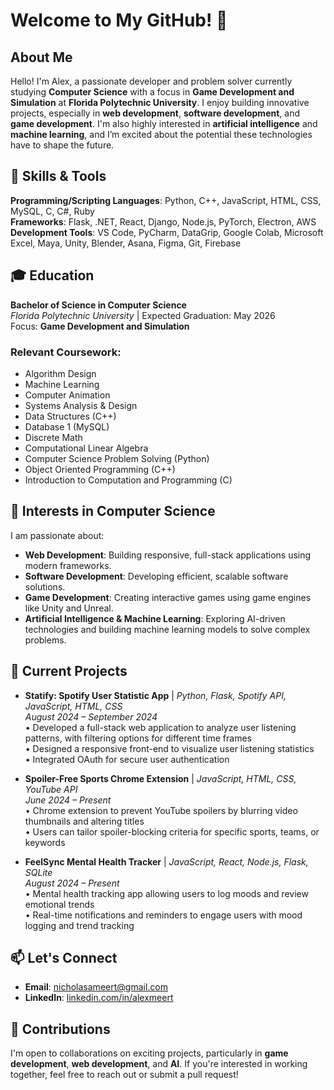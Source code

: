 
# Welcome to My GitHub! 👋

## About Me  
Hello! I'm Alex, a passionate developer and problem solver currently studying **Computer Science** with a focus in **Game Development and Simulation** at **Florida Polytechnic University**. I enjoy building innovative projects, especially in **web development**, **software development**, and **game development**. I'm also highly interested in **artificial intelligence** and **machine learning**, and I’m excited about the potential these technologies have to shape the future.

## 🔧 Skills & Tools  
**Programming/Scripting Languages**: Python, C++, JavaScript, HTML, CSS, MySQL, C, C#, Ruby  
**Frameworks**: Flask, .NET, React, Django, Node.js, PyTorch, Electron, AWS  
**Development Tools**: VS Code, PyCharm, DataGrip, Google Colab, Microsoft Excel, Maya, Unity, Blender, Asana, Figma, Git, Firebase

## 🎓 Education  
**Bachelor of Science in Computer Science**  
*Florida Polytechnic University* | Expected Graduation: May 2026  
Focus: **Game Development and Simulation**

### Relevant Coursework:  
- Algorithm Design  
- Machine Learning  
- Computer Animation  
- Systems Analysis & Design  
- Data Structures (C++)  
- Database 1 (MySQL)  
- Discrete Math  
- Computational Linear Algebra  
- Computer Science Problem Solving (Python)  
- Object Oriented Programming (C++)  
- Introduction to Computation and Programming (C)

## 🌱 Interests in Computer Science  
I am passionate about:

- **Web Development**: Building responsive, full-stack applications using modern frameworks.  
- **Software Development**: Developing efficient, scalable software solutions.  
- **Game Development**: Creating interactive games using game engines like Unity and Unreal.  
- **Artificial Intelligence & Machine Learning**: Exploring AI-driven technologies and building machine learning models to solve complex problems.

## 🌟 Current Projects  

- **Statify: Spotify User Statistic App** | *Python, Flask, Spotify API, JavaScript, HTML, CSS*  
  *August 2024 – September 2024*  
  • Developed a full-stack web application to analyze user listening patterns, with filtering options for different time frames  
  • Designed a responsive front-end to visualize user listening statistics  
  • Integrated OAuth for secure user authentication

- **Spoiler-Free Sports Chrome Extension** | *JavaScript, HTML, CSS, YouTube API*  
  *June 2024 – Present*  
  • Chrome extension to prevent YouTube spoilers by blurring video thumbnails and altering titles  
  • Users can tailor spoiler-blocking criteria for specific sports, teams, or keywords  

- **FeelSync Mental Health Tracker** | *JavaScript, React, Node.js, Flask, SQLite*  
  *August 2024 – Present*  
  • Mental health tracking app allowing users to log moods and review emotional trends  
  • Real-time notifications and reminders to engage users with mood logging and trend tracking

## 📫 Let's Connect  
- **Email**: nicholasameert@gmail.com  
- **LinkedIn**: [linkedin.com/in/alexmeert](https://linkedin.com/in/alexmeert)

## 🤝 Contributions  
I'm open to collaborations on exciting projects, particularly in **game development**, **web development**, and **AI**. If you're interested in working together, feel free to reach out or submit a pull request!

